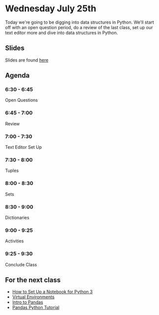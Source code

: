 # Wednesday July 25th
Today we're going to be digging into data structures in Python. We'll start off with an open question period, do a review of the last class, set up our text editor more and dive into data structures in Python.

## Slides
Slides are found [here](http://jessicagarson.com/NYU-Intro-to-Python-07-25-2018/)

## Agenda
### 6:30 - 6:45
Open Questions
### 6:45 - 7:00
Review
### 7:00 - 7:30
Text Editor Set Up
### 7:30 - 8:00
Tuples
### 8:00 - 8:30
Sets
### 8:30 - 9:00
Dictionaries
### 9:00 - 9:25
Activities
### 9:25 - 9:30
Conclude Class

## For the next class
- [How to Set Up a Notebook for Python 3](https://www.digitalocean.com/community/tutorials/how-to-set-up-jupyter-notebook-for-python-3)
- [Virtual Environments](https://realpython.com/blog/python/python-virtual-environments-a-primer/)
- [Intro to Pandas]( https://hackernoon.com/intro-to-pandas-1-an-absolute-beginners-guide-to-machine-learning-and-data-science-a1fed3a6f0f3)
- [Pandas Python Tutorial](https://www.dataquest.io/blog/pandas-python-tutorial/)
